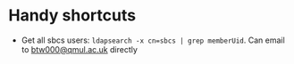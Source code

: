 # Handy shortcuts

* Get all sbcs users: `ldapsearch -x cn=sbcs | grep memberUid`.  Can email to btw000@qmul.ac.uk directly
